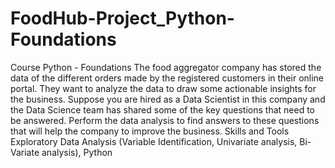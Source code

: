 # FoodHub-Project_Python-Foundations
Course Python - Foundations  The food aggregator company has stored the data of the different orders made by the registered customers in their online portal. They want to analyze the data to draw some actionable insights for the business. Suppose you are hired as a Data Scientist in this company and the Data Science team has shared some of the key questions that need to be answered. Perform the data analysis to find answers to these questions that will help the company to improve the business.  Skills and Tools  Exploratory Data Analysis (Variable Identification, Univariate analysis, Bi-Variate analysis), Python  
